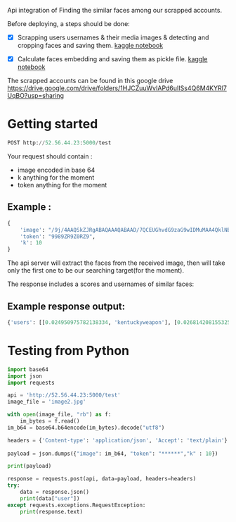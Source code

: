 Api integration of Finding the similar faces among our scrapped accounts.


Before deploying, a steps should be done:
- [x] Scrapping users usernames & their media images & detecting and cropping faces and saving them. [kaggle notebook](https://www.kaggle.com/aithammadiabdellatif/instagram-follower-scraper-extract-faces-4)
- [x] Calculate faces embedding and saving them as pickle file. [kaggle notebook](https://www.kaggle.com/aithammadiabdellatif/27851-embending)


The scrapped accounts can be found in this google drive 
https://drive.google.com/drive/folders/1HJCZuuWvIAPd6uIISs4Q6M4KYRl7UqBO?usp=sharing


# Getting started

```python
POST http://52.56.44.23:5000/test
```


Your request should contain : 
- image encoded in base 64
- k anything for the moment
- token anything for the moment

## Example : 

```python
{
	'image': "/9j/4AAQSkZJRgABAQAAAQABAAD/7QCEUGhvdG9zaG9wIDMuMAA4QklNBAQwYTAwMGE3MDAxMDAwMDVlMDMwMDAwNDMwNjAwMDBlNDA2MDAwMDZmMDcwMDAwMGZjMGMwMDAwYWQwZDAwMDA1OTBlMDAwMGUwMTMwMDAwAP/bAEMABgQFBgUKFA4PDBAXFBgYFxQWFhodJR8aGyMcFhYgLCAjJicpKikZHy0wLSgwJSgpKP/aFhooKCgoKCgoKCgoKCgoKCgoKCgoKCgoKCgoKCgoKCgoKCgoKCgoKCgoKCgAlgMBIgACEQEDEQH/xAAcAAABBQEBAQAAAAAAAAAAAAAEAAIDBQYBBwj/xAAAAAAAAgMBBAX/2gAMAwEAAhADEAAAAZ/QvN/SGmm9aYoJcybXCQTYyEmHzYZ",
	'token': "9989ZR9Z0RZ9",
	'k': 10
}
```

The api server will extract the faces from the received image, then will take only the first one to be our searching target(for the moment). 

The response includes a  scores and usernames of similar faces:

## Example response output: 
```python
{'users': [[0.024950975782138334, 'kentuckyweapon'], [0.026814208155325495, 'oliver8269'], [0.0324375883373996, 'bantengmerah__'], [0.04298306801568262, 'gany.di'], [0.049299241610240435, 'bantengmerah__'], [0.05290855386010046, 'mp5juiceman'], [0.05889903765995597, 'theyforcedmetheyhardcore'], [0.06250896244452195, 'nazinibba69'], [0.06429998815571769, 'srh_95'], [0.06828424681018239, 'shellabella1213']]}
```

# Testing from Python 
```python
import base64
import json
import requests

api = 'http://52.56.44.23:5000/test'
image_file = 'image2.jpg'

with open(image_file, "rb") as f:
    im_bytes = f.read()        
im_b64 = base64.b64encode(im_bytes).decode("utf8")

headers = {'Content-type': 'application/json', 'Accept': 'text/plain'}
  
payload = json.dumps({"image": im_b64, "token": "******","k" : 10})

print(payload)

response = requests.post(api, data=payload, headers=headers)
try:
    data = response.json()     
    print(data["user"])       
except requests.exceptions.RequestException:
    print(response.text)
```
